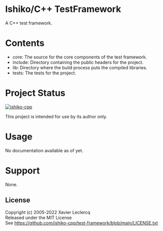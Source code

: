 # Ishiko/C++ TestFramework

A C++ test framework.

# Contents

- core: The source for the core components of the test framework.
- include: Directory containing the public headers for the project.
- lib: Directory where the build process puts the compiled libraries.
- tests: The tests for the project.

# Project Status

[![ishiko-cpp](https://circleci.com/gh/ishiko-cpp/test-framework.svg?style=shield)](https://circleci.com/gh/ishiko-cpp/test-framework)

This project is intended for use by its author only.

# Usage

No documentation available as of yet.

# Support

None.

## License

Copyright (c) 2005-2022 Xavier Leclercq\
Released under the MIT License\
See https://github.com/ishiko-cpp/test-framework/blob/main/LICENSE.txt

